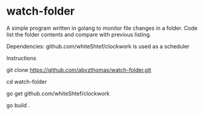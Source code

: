 # watch-folder
A simple program written in golang to monitor file changes in a folder.  Code list the folder contents and compare with previous listing.

Dependencies:
github.com/whiteShtef/clockwork is used as a scheduler

Instructions

git clone https://github.com/abyzthomas/watch-folder.git

cd watch-folder

go get github.com/whiteShtef/clockwork

go build .



